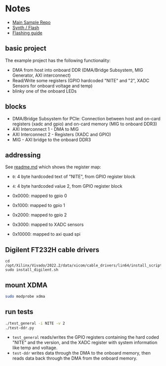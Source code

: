 # Notes
- [Main Sample Repo](https://github.com/RHSResearchLLC/NiteFury-and-LiteFury)
- [Synth / Flash](https://github.com/RHSResearchLLC/NiteFury-and-LiteFury/tree/master/Sample-Projects/Project-0/FPGA)
- [Flashing guide](https://github.com/Gbps/nitefury-openocd-flashing-guide)

## basic project
The example project has the following functionality:
- DMA from host into onboard DDR (DMA/Bridge Subsystem, MIG Generator, AXI interconnect)
- Read/Write some registers (GPIO hardcoded "NITE" and "2", XADC Sensors for onboard voltage and temp)
- blinky one of the onboard LEDs

## blocks
- DMA/Bridge Subsystem for PCIe: Connection between host and on-card registers (xadc and gpio) and on-card memory (MIG to onboard DDR3)
- AXI Interconnect 1 - DMA to MIG
- AXI Interconnect 2 - Registers (XADC and GPIO)
- MIG - AXI bridge to the onboard DDR3



## addressing

See [readme.md](https://github.com/RHSResearchLLC/NiteFury-and-LiteFury/blob/master/Sample-Projects/Project-0/FPGA/readme.md) which shows the register map:
- `0`: 4 byte hardcoded text of "NITE", from GPIO register block
- `4`: 4 byte hardcoded value 2, from GPIO register block

- 0x0000: mapped to gpio 0
- 0x1000: mapped to gpio 1
- 0x2000: mapped to gpio 2
- 0x3000: mapped to XADC sensors
- 0x10000: mapped to axi quad spi

## Digilent FT232H cable drivers
```
cd /opt/Xilinx/Vivado/2022.2/data/xicom/cable_drivers/lin64/install_script/install_drivers
sudo install_digilent.sh
```

## mount XDMA
```bash
sudo modprobe xdma
```

## run tests
```bash
./test_general -i NITE -v 2
./test-ddr.py
```

- `test_general` reads/writes the GPIO registers containing the hard coded "NITE" and the version, and the XADC register with system information like temp and voltage.
- `test-ddr` writes data through the DMA to the onboard memory, then reads data back through the DMA from the onboard memory. 
